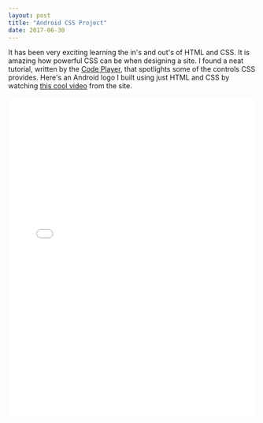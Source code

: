 ```yaml
---
layout: post
title: "Android CSS Project"
date: 2017-06-30
---
```


It has been very exciting learning the in's and out's of HTML and CSS. It is amazing how powerful CSS can be when designing a site. I found a neat tutorial, written by the [Code Player](http://thecodeplayer.com/), that spotlights some of the controls CSS provides.  Here's an Android logo I built using just HTML and CSS by watching [this cool video](http://thecodeplayer.com/walkthrough/css3-android-logo) from the site.
<iframe src="/projects/android-logo/index.html" width="100%" height="650" frameborder="0" scrolling="no">
  <p>Your browser does not support iframes.</p>
</iframe>
